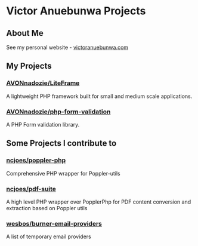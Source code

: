 # Victor Anuebunwa Projects

## About Me
See my personal website - [victoranuebunwa.com](http://victoranuebunwa.com)

## My Projects
### [AVONnadozie/LiteFrame](https://github.com/AVONnadozie/LiteFrame)
A lightweight PHP framework built for small and medium scale applications.

### [AVONnadozie/php-form-validation](https://github.com/AVONnadozie/php-form-validation)
A PHP Form validation library.

## Some Projects I contribute to
### [ncjoes/poppler-php](https://github.com/ncjoes/poppler-php)
Comprehensive PHP wrapper for Poppler-utils

### [ncjoes/pdf-suite](https://github.com/ncjoes/pdf-suite)
A high level PHP wrapper over PopplerPhp for PDF content conversion and extraction based on Poppler utils

### [wesbos/burner-email-providers](https://github.com/wesbos/burner-email-providers)
A list of temporary email providers
